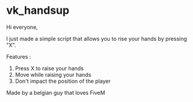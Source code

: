 # vk_handsup

Hi everyone,

I just made a simple script that allows you to rise your hands by pressing "X".

Features :
1. Press X to raise your hands
2. Move while raising your hands
3. Don't impact the position of the player

Made by a belgian guy that loves FiveM 
